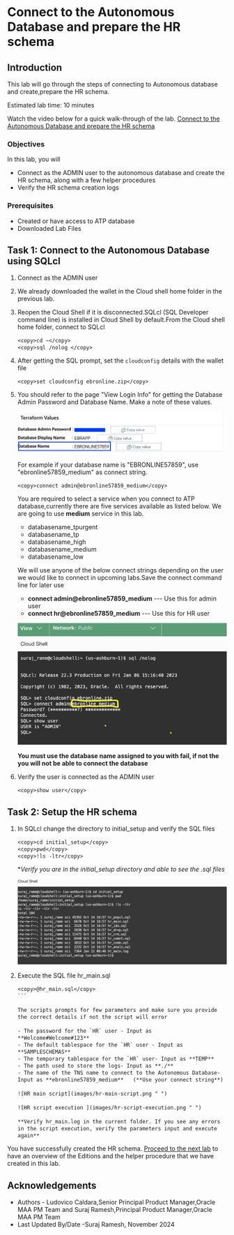# Connect to the Autonomous Database and prepare the HR schema

## Introduction

This lab will go through the steps of connecting to Autonomous database and create,prepare the HR schema.

Estimated lab time: 10 minutes

Watch the video below for a quick walk-through of the lab.
[Connect to the Autonomous Database and prepare the HR schema](videohub:1_sz0987ab)

### Objectives

In this lab, you will 

- Connect as the ADMIN user to the autonomous database and create the HR schema, along with a few helper procedures
- Verify the HR schema creation logs

### Prerequisites

- Created or have access to ATP database
- Downloaded Lab Files

## Task 1: Connect to the Autonomous Database using SQLcl
   
1. Connect as the ADMIN user

2. We already downloaded the wallet in the Cloud shell home folder in the previous lab.

3. Reopen the Cloud Shell if it is disconnected.SQLcl (SQL Developer command line) is installed in Cloud Shell by default.From the Cloud shell  home folder, connect to SQLcl

    ```text
    <copy>cd ~</copy>
    <copy>sql /nolog </copy>
    ```

4. After getting the SQL prompt, set the `cloudconfig` details with the wallet file

    ```text
    <copy>set cloudconfig ebronline.zip</copy>
    ```

5. You should refer to the page "View Login Info" for getting the Database Admin Password and Database Name. Make a note of these values.

   ![ATP Credentials](images/atp-credentials.png " ")

   For example if your database name is "EBRONLINE57859", use "ebronline57859_medium" as connect string. 

    ```text
    <copy>connect admin@ebronline57859_medium</copy>
    ```
    You are required to select a service when you connect to ATP database,currently there are five services available as listed below. We are going to use **medium** service in this lab.

    - databasename_tpurgent
    - databasename_tp
    - databasename_high
    - databasename_medium
    - databasename_low

    We will use anyone of the below connect strings depending on the user we would like to connect in upcoming labs.Save the connect command line for later use

    - **connect admin@ebronline57859\_medium**  --- Use this for admin user
    - **connect hr@ebronline57859\_medium** --- Use this for HR user

   ![ATP Connect](images/atp-connect.png " ")

   **You must use the database name assigned to you with fail, if not the you will not be able to connect the database**

6. Verify the user is connected as the ADMIN user

    ```text
    <copy>show user</copy>
    ```

## Task 2: Setup the HR schema

1. In SQLcl change the directory to initial_setup and verify the SQL files

    ```text
    <copy>cd initial_setup</copy>
    <copy>pwd</copy>
    <copy>!ls -ltr</copy>
    ```

    **Verify you are in the initial_setup directory and able to see the *.sql files**

    ![List initial setup files](images/list-initial-setup.png " ")

2. Execute the SQL file hr_main.sql

    ````text
    <copy>@hr_main.sql</copy>
    ```

    The scripts prompts for few parameters and make sure you provide the correct details if not the script will error

    - The password for the `HR` user - Input as  **Welcome#Welcome#123**
    - The default tablespace for the `HR` user - Input as **SAMPLESCHEMAS**
    - The temporary tablespace for the `HR` user- Input as **TEMP**
    - The path used to store the logs- Input as **./**
    - The name of the TNS name to connect to the Autonomous Database- Input as **ebronline57859_medium**   (**Use your connect string**)

    ![HR main script](images/hr-main-script.png " ")

    ![HR script execution ](images/hr-script-execution.png " ")

    **Verify hr_main.log in the current folder. If you see any errors in the script execution, verify the parameters input and execute again**

You have successfully created the HR schema. [Proceed to the next lab](#next) to have an overview of the Editions and the helper procedure that we have created in this lab.

## Acknowledgements

- Authors - Ludovico Caldara,Senior Principal Product Manager,Oracle MAA PM Team and Suraj Ramesh,Principal Product Manager,Oracle MAA PM Team
- Last Updated By/Date -Suraj Ramesh, November 2024